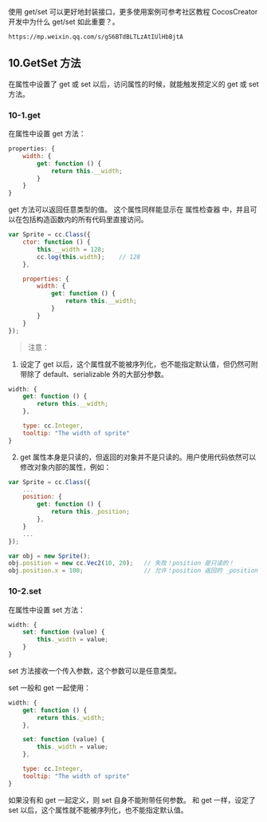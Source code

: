
使用 get/set 可以更好地封装接口，更多使用案例可参考社区教程 CocosCreator 开发中为什么 get/set 如此重要？。
```
https://mp.weixin.qq.com/s/gS6BTdBLTLzAtIUlHbBjtA
```

## 10.GetSet 方法
在属性中设置了 get 或 set 以后，访问属性的时候，就能触发预定义的 get 或 set 方法。

### 10-1.get
在属性中设置 get 方法：
```js
properties: {
    width: {
        get: function () {
            return this.__width;
        }
    }
}
```

get 方法可以返回任意类型的值。
这个属性同样能显示在 属性检查器 中，并且可以在包括构造函数内的所有代码里直接访问。

```js
var Sprite = cc.Class({
    ctor: function () {
        this.__width = 128;
        cc.log(this.width);    // 128
    },

    properties: {
        width: {
            get: function () {
                return this.__width;
            }
        }
    }
});
```

> 注意：

1. 设定了 get 以后，这个属性就不能被序列化，也不能指定默认值，但仍然可附带除了 default、serializable 外的大部分参数。
```js
width: {
    get: function () {
        return this.__width;
    },

    type: cc.Integer,
    tooltip: "The width of sprite"
}
```

2. get 属性本身是只读的，但返回的对象并不是只读的。用户使用代码依然可以修改对象内部的属性，例如：
```js
var Sprite = cc.Class({
    ...
    position: {
        get: function () {
            return this._position;
        },
    }
    ...
});

var obj = new Sprite();
obj.position = new cc.Vec2(10, 20);   // 失败！position 是只读的！
obj.position.x = 100;                 // 允许！position 返回的 _position 对象本身可以修改！
```

### 10-2.set
在属性中设置 set 方法：
```js
width: {
    set: function (value) {
        this._width = value;
    }
}
```

set 方法接收一个传入参数，这个参数可以是任意类型。

set 一般和 get 一起使用：
```js
width: {
    get: function () {
        return this._width;
    },

    set: function (value) {
        this._width = value;
    },

    type: cc.Integer,
    tooltip: "The width of sprite"
}
```

如果没有和 get 一起定义，则 set 自身不能附带任何参数。
和 get 一样，设定了 set 以后，这个属性就不能被序列化，也不能指定默认值。